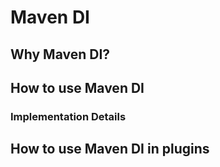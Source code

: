 # Maven DI

<!--
Licensed to the Apache Software Foundation (ASF) under one
or more contributor license agreements.  See the NOTICE file
distributed with this work for additional information
regarding copyright ownership.  The ASF licenses this file
to you under the Apache License, Version 2.0 (the
"License"); you may not use this file except in compliance
with the License.  You may obtain a copy of the License at

http://www.apache.org/licenses/LICENSE-2.0

Unless required by applicable law or agreed to in writing,
software distributed under the License is distributed on an
"AS IS" BASIS, WITHOUT WARRANTIES OR CONDITIONS OF ANY
KIND, either express or implied.  See the License for the
specific language governing permissions and limitations
under the License.
-->

## Why Maven DI?


## How to use Maven DI

[//]: # (When you use JSR-330 in Maven plugins or extensions, there are two things you need to setup in your build:)

[//]: # ()
[//]: # (1. First you want a dependency on `javax.inject` so you can use the `@Inject`, `@Named`, and `@Singleton` annotations)

[//]: # (   in your plugins and extensions &#40;eventually in addition to [Plexus annotations][plexus-annotations]&#41;.)

[//]: # ()
[//]: # (2. Second you need to setup the [`sisu-maven-plugin`][sisu-maven-plugin] to index the JSR-330 components)

[//]: # (   you want made available to Maven. The [`sisu-maven-plugin`][sisu-maven-plugin] creates its index in `META-INF/sisu/javax.inject.Named` &#40;eventually in addition to [`plexus-component-metadata`][plexus-component-metadata]&#41;.)

### Implementation Details

[//]: # (If you take a look in that `META-INF/sisu/javax.inject.Named` file with the example from the next paragraph, you will see a list of full class names.)

[//]: # ()
[//]: # (Enumerating the implementations means that no classpath scanning is required in runtime to find them, which keeps Maven\'s)

[//]: # (startup time fast. Note that our container is configured by default to only use the index. While this keeps things fast,)

[//]: # (if you use JSR-330 components in dependencies that do not contain an index, those implementations will currently)

[//]: # (not be discovered. This is a compromise that is reasonable given Maven is a command-line tool where startup speed)

[//]: # (is important.)

## How to use Maven DI in plugins

[//]: # (Let\'s take a look at an example plugin: If you want to look at this example project, you can find the code [in Maven Core ITs][maven-di-plugin].)

[//]: # ()
[//]: # (The POM is setup for JSR-300 as previously mentioned, with the `javax.inject` dependency and the `sisu-maven-plugin` configured to create)

[//]: # (the JSR-330 component index.)

[//]: # ()
[//]: # (In addition, we add classical Maven plugin dependencies)

[//]: # (`maven-plugin-api` and `maven-plugin-annotations` to extend the `AbstractMojo` and use the Java  Plugin Tools Annotations with associated `maven-plugin-plugin` &#40;see [Maven Plugin Tools]&#40;/plugin-tools/&#41;&#41;.)

[//]: # ()
[//]: # (```xml)

[//]: # (<project xmlns="http://maven.apache.org/POM/4.0.0" xmlns:xsi="http://www.w3.org/2001/XMLSchema-instance")

[//]: # (  xsi:schemaLocation="http://maven.apache.org/POM/4.0.0 https://maven.apache.org/xsd/maven-4.0.0.xsd">)

[//]: # (  <modelVersion>4.0.0</modelVersion>)

[//]: # ()
[//]: # (  <groupId>org.apache.maven.plugins</groupId>)

[//]: # (  <artifactId>maven-jsr330-plugin</artifactId>)

[//]: # (  <version>0.0.1-SNAPSHOT</version>)

[//]: # (  <packaging>maven-plugin</packaging>)

[//]: # ()
[//]: # (  <name>maven-jsr330-plugin Maven Plugin</name>)

[//]: # (  <description>As sample Maven Plugin that uses JSR-330 components</description>)

[//]: # ()
[//]: # (  <properties>)

[//]: # (    <project.build.sourceEncoding>UTF-8</project.build.sourceEncoding>)

[//]: # (    <mavenVersion>3.0.4</mavenVersion>)

[//]: # (    <mavenPluginPluginVersion>3.2</mavenPluginPluginVersion>)

[//]: # (  </properties>)

[//]: # ()
[//]: # (  <dependencies>)

[//]: # (    <dependency>)

[//]: # (      <groupId>javax.inject</groupId>)

[//]: # (      <artifactId>javax.inject</artifactId>)

[//]: # (      <version>1</version>)

[//]: # (      <scope>provided</scope>)

[//]: # (    </dependency>)

[//]: # (    <dependency>)

[//]: # (      <groupId>org.apache.maven</groupId>)

[//]: # (      <artifactId>maven-plugin-api</artifactId>)

[//]: # (      <version>${mavenVersion}</version>)

[//]: # (      <scope>provided</scope>)

[//]: # (    </dependency>)

[//]: # (    <dependency>)

[//]: # (      <groupId>org.apache.maven.plugin-tools</groupId>)

[//]: # (      <artifactId>maven-plugin-annotations</artifactId>)

[//]: # (      <version>${mavenPluginPluginVersion}</version>)

[//]: # (      <scope>provided</scope>)

[//]: # (    </dependency>)

[//]: # (    <dependency>)

[//]: # (      <groupId>junit</groupId>)

[//]: # (      <artifactId>junit</artifactId>)

[//]: # (      <version>3.8.1</version>)

[//]: # (      <scope>test</scope>)

[//]: # (    </dependency>)

[//]: # (  </dependencies>)

[//]: # ()
[//]: # (  <build>)

[//]: # (    <plugins>)

[//]: # (      <plugin>)

[//]: # (        <groupId>org.apache.maven.plugins</groupId>)

[//]: # (        <artifactId>maven-plugin-plugin</artifactId>)

[//]: # (        <version>${mavenPluginPluginVersion}</version>)

[//]: # (        <configuration>)

[//]: # (          <skipErrorNoDescriptorsFound>true</skipErrorNoDescriptorsFound>)

[//]: # (        </configuration>)

[//]: # (        <executions>)

[//]: # (          <execution>)

[//]: # (            <id>mojo-descriptor</id>)

[//]: # (            <goals>)

[//]: # (              <goal>descriptor</goal>)

[//]: # (            </goals>)

[//]: # (          </execution>)

[//]: # (          <execution>)

[//]: # (            <id>help-goal</id>)

[//]: # (            <goals>)

[//]: # (              <goal>helpmojo</goal>)

[//]: # (            </goals>)

[//]: # (          </execution>)

[//]: # (        </executions>)

[//]: # (      </plugin>)

[//]: # (      <plugin>)

[//]: # (        <groupId>org.eclipse.sisu</groupId>)

[//]: # (        <artifactId>sisu-maven-plugin</artifactId>)

[//]: # (        <version>0.3.5</version>)

[//]: # (        <executions>)

[//]: # (          <execution>)

[//]: # (            <id>generate-index</id>)

[//]: # (            <goals>)

[//]: # (              <goal>main-index</goal>)

[//]: # (            </goals>)

[//]: # (          </execution>)

[//]: # (        </executions>)

[//]: # (      </plugin>)

[//]: # (    </plugins>)

[//]: # (  </build>)

[//]: # (</project>)

[//]: # (```)

[//]: # ()
[//]: # (Now let\'s take a look at the plugin code. You\'ll notice that we\'re using constructor injection)

[//]: # (which makes testing a lot easier. If you want to test your `Jsr330Component`, you do not need the container)

[//]: # (to instantiate the `Mojo`. In this simple case, you can actually test this plugin without using the [plugin)

[//]: # (testing harness]&#40;/plugin-testing/maven-plugin-testing-harness/index.html&#41; because you can instantiate the `Jsr330Component` and `Jsr330Mojo` directly and wire)

[//]: # (everything up manually using the constructor. Constructor injection, which Plexus lacks, greatly simplifies testing.)

[//]: # ()
[//]: # (```java)

[//]: # (package org.apache.maven.plugins;)

[//]: # ()
[//]: # (import javax.inject.Inject;)

[//]: # ()
[//]: # (import org.apache.maven.plugin.AbstractMojo;)

[//]: # (import org.apache.maven.plugin.MojoExecutionException;)

[//]: # (import org.apache.maven.plugins.annotations.LifecyclePhase;)

[//]: # (import org.apache.maven.plugins.annotations.Mojo;)

[//]: # ()
[//]: # (@Mojo&#40; name = "hello", defaultPhase = LifecyclePhase.VALIDATE, requiresProject = false &#41;)

[//]: # (public class Jsr330Mojo)

[//]: # (    extends AbstractMojo)

[//]: # ({)

[//]: # ()
[//]: # (    private Jsr330Component component;)

[//]: # ()
[//]: # (    @Inject)

[//]: # (    public Jsr330Mojo&#40; Jsr330Component component &#41;)

[//]: # (    {)

[//]: # (        this.component = component;    )

[//]: # (    })

[//]: # ()
[//]: # (    public void execute&#40;&#41;)

[//]: # (        throws MojoExecutionException)

[//]: # (    {    )

[//]: # (        //)

[//]: # (        // Say hello to the world, my little constructor injected component!)

[//]: # (        //)

[//]: # (        component.hello&#40;&#41;;)

[//]: # (    })

[//]: # (})

[//]: # (```)

[tesla-profiler]: https://github.com/tesla/tesla-profiler
[p2g1]: https://www.sonatype.com/people/2010/01/from-plexus-to-guice-1-why-guice/
[p2g2]: https://www.sonatype.com/people/2010/01/from-plexus-to-guice-2-the-guiceplexus-bridge-and-custom-bean-injection/
[p2g3]: https://www.sonatype.com/people/2010/01/from-plexus-to-guice-3-creating-a-guice-bean-extension-layer/
[jsr330]: https://www.jcp.org/en/jsr/detail?id=330
[sisu]: https://eclipse.org/sisu/
[plexus]: https://codehaus-plexus.github.io/plexus-containers/
[plexus-component-metadata]: https://codehaus-plexus.github.io/plexus-containers/plexus-component-metadata/
[plexus-annotations]: https://codehaus-plexus.github.io/plexus-containers/plexus-component-annotations/
[jsr330-plugin]: https://github.com/apache/maven-integration-testing/tree/master/core-it-suite/src/test/resources/mng-5382
[guice]: https://code.google.com/p/google-guice/
[sisu-maven-plugin]: https://eclipse.org/sisu/docs/api/org.eclipse.sisu.mojos/
[MNG-5343]: https://issues.apache.org/jira/browse/MNG-5343
[SisuPlexusMigration]: https://eclipse-sisu.github.io/sisu-project/plexus/index.html

